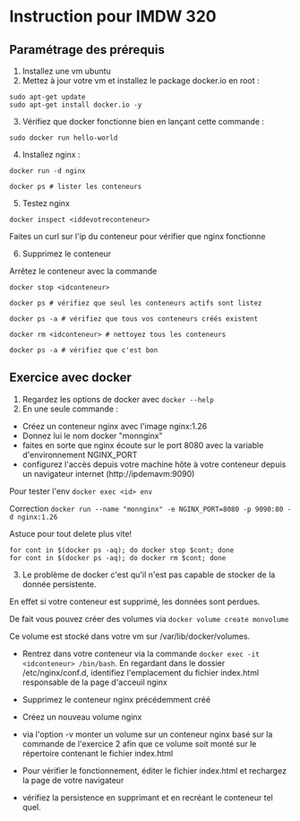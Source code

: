 # Instruction pour IMDW 320

## Paramétrage des prérequis

1) Installez une vm ubuntu 
2) Mettez à jour votre vm et installez le package docker.io en root :
```
sudo apt-get update 
sudo apt-get install docker.io -y
```
3) Vérifiez que docker fonctionne bien en lançant cette commande :
```
sudo docker run hello-world
```

4) Installez nginx :

```
docker run -d nginx

docker ps # lister les conteneurs
```

5) Testez nginx 

```
docker inspect <iddevotreconteneur>
```
Faites un curl sur l'ip du conteneur pour vérifier que nginx fonctionne

6) Supprimez le conteneur 

Arrêtez le conteneur avec la commande 

```
docker stop <idconteneur>

docker ps # vérifiez que seul les conteneurs actifs sont listez 

docker ps -a # vérifiez que tous vos conteneurs créés existent 

docker rm <idconteneur> # nettoyez tous les conteneurs 

docker ps -a # vérifiez que c'est bon 
```

## Exercice avec docker 

1) Regardez les options de docker avec ```docker --help```
2) En une seule commande :
 - Créez un conteneur nginx avec l'image nginx:1.26 
 - Donnez lui le nom docker "monnginx"
 - faites en sorte que nginx écoute sur le port 8080 avec la variable d'environnement NGINX_PORT
 - configurez l'accès depuis votre machine hôte à votre conteneur depuis un navigateur internet (http://ipdemavm:9090)

Pour tester l'env ```docker exec <id> env ```

Correction ```docker run --name "monnginx" -e NGINX_PORT=8080 -p 9090:80 -d nginx:1.26```

Astuce pour tout delete plus vite!

```
for cont in $(docker ps -aq); do docker stop $cont; done
for cont in $(docker ps -aq); do docker rm $cont; done
```

3) Le problème de docker c'est qu'il n'est pas capable de stocker de la donnée persistente. 

En effet si votre conteneur est supprimé, les données sont perdues.

De fait vous pouvez créer des volumes via ``` docker volume create monvolume ```

Ce volume est stocké dans votre vm sur /var/lib/docker/volumes. 

- Rentrez dans votre conteneur via la commande ```docker exec -it <idconteneur> /bin/bash```. En regardant dans le dossier /etc/nginx/conf.d, identifiez l'emplacement du fichier index.html responsable de la page d'acceuil nginx

- Supprimez le conteneur nginx précédemment créé
- Créez un nouveau volume nginx
- via l'option -v monter un volume sur un conteneur nginx basé sur la commande de l'exercice 2 afin que ce volume soit monté sur le répertoire contenant le fichier index.html
- Pour vérifier le fonctionnement, éditer le fichier index.html et rechargez la page de votre navigateur
- vérifiez la persistence en supprimant et en recréant le conteneur tel quel. 